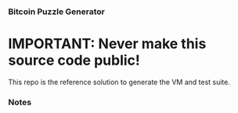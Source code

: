 ### Bitcoin Puzzle Generator

# IMPORTANT: Never make this source code public!

This repo is the reference solution to generate the VM and test suite.

### Notes
